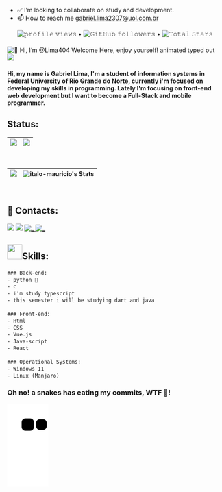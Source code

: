 - ✅ I’m looking to collaborate on  study and development.
- 📫 How to reach me gabriel.lima2307@uol.com.br

<p align="center">
  <img src="https://visitor-badge.glitch.me/badge?page_id=lima404.lima404" alt="𝚙𝚛𝚘𝚏𝚒𝚕𝚎 𝚟𝚒𝚎𝚠𝚜"> •  
  <img alt="𝙶𝚒𝚝𝙷𝚞𝚋 𝚏𝚘𝚕𝚕𝚘𝚠𝚎𝚛𝚜" src="https://img.shields.io/github/followers/lima404?label=Followers&style=social"> •   
  <img src="https://img.shields.io/github/stars/lima404?label=Stars" alt="𝚃𝚘𝚝𝚊𝚕 𝚂𝚝𝚊𝚛𝚜">
</p>

<img src="https://readme-typing-svg.demolab.com?font=Operator+Mono&size=37&duration=2800&pause=2000&color=FAFAFA&center=true&vCenter=true&width=940&height=50&lines=Hi%2C+I'm+Gabriel+Welcome+Here,+Enjoy+yourself!" align="middle" alt="👋 Hi, I’m @Lima404 Welcome Here, enjoy yourself! animated typed out">
<img  src="assests/borderseperator.gif">

#### Hi, my name is Gabriel Lima, I'm a student of information systems in Federal University of Rio Grande do Norte, currently i'm focused on developing my skills in programming. Lately I'm focusing on front-end web development but I want to become a Full-Stack and mobile programmer.

## Status:

|![](http://github-profile-summary-cards.vercel.app/api/cards/profile-details?username=lima404&theme=algolia)|![](http://github-profile-summary-cards.vercel.app/api/cards/productive-time?username=Lima404&theme=algolia&utcOffset=8)|
|---|---|
<br> 

|![](https://github-readme-streak-stats.herokuapp.com/?user=lima404&theme=algolia&hide_border=false)|![italo-mauricio's Stats](https://github-readme-stats.vercel.app/api?username=lima404&theme=algolia&show_icons=true&hide_border=true&count_private=true)
|---|---|
<br>

<h2>📱 Contacts:</h2>

[<img src = "https://img.shields.io/badge/instagram-%23E4405F.svg?&style=for-the-badge&logo=instagram&logoColor=white">](https://www.instagram.com/lima_g99/)
<a href = "mailto:gabriel.lima2307@uol.com.br"><img src="https://img.shields.io/badge/Gmail-D14836?style=for-the-badge&logo=gmail&logoColor=white" target="_blank"></a>
<a id="twitter" href="https://twitter.com/Gabriel_limao94" target="_blank">
<img src="https://img.shields.io/badge/Twitter-1DA1F2?style=for-the-badge&logo=twitter&logoColor=white" alt="_" />
</a>
 <a id="linkedin" href="https://www.linkedin.com/in/gabriel-antônio-ferreira-de-lima-2839b0195/" target="_blank">
    <img src="https://img.shields.io/badge/LinkedIn-0077B5?style=for-the-badge&logo=linkedin&logoColor=white" alt="_" />
  </a>


<div>
    <h2><img src="https://media.giphy.com/media/tZIxqCNZhC9YKasYf7/giphy.gif" width="35px" height="35px">Skills:</h2>

    ### Back-end:
    - python 🐍
    - c 
    - i'm study typescript
    - this semester i will be studying dart and java
    
    ### Front-end:
    - Html
    - CSS
    - Vue.js
    - Java-script
    - React
    
    ### Operational Systems:
    - Windows 11
    - Linux (Manjaro)
    
    
<div/>

### Oh no! a snakes has eating my commits, WTF 🐍!

![Snake animation](https://github.com/lima404/lima404/blob/output/github-contribution-grid-snake.svg)
